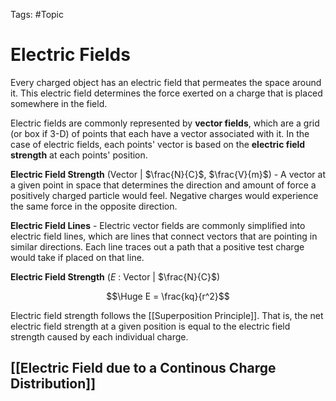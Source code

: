 Tags: #Topic 

# Electric Fields

Every charged object has an electric field that permeates the space around it. This electric field determines the force exerted on a charge that is placed somewhere in the field.

Electric fields are commonly represented by **vector fields**, which are a grid (or box if 3-D) of points that each have a vector associated with it. In the case of electric fields, each points' vector is based on the **electric field strength** at each points' position.

**Electric Field Strength** (Vector | $\frac{N}{C}$, $\frac{V}{m}$) - A vector at a given point in space that determines the direction and amount of force a positively charged particle would feel. Negative charges would experience the same force in the opposite direction.

**Electric Field Lines** - Electric vector fields are commonly simplified into electric field lines, which are lines that connect vectors that are pointing in similar directions. Each line traces out a path that a positive test charge would take if placed on that line.

**Electric Field Strength** ($E$ : Vector | $\frac{N}{C}$)

$$\Huge E = \frac{kq}{r^2}$$

Electric field strength follows the [[Superposition Principle]]. That is, the net electric field strength at a given position is equal to the electric field strength caused by each individual charge.

## [[Electric Field due to a Continous Charge Distribution]]